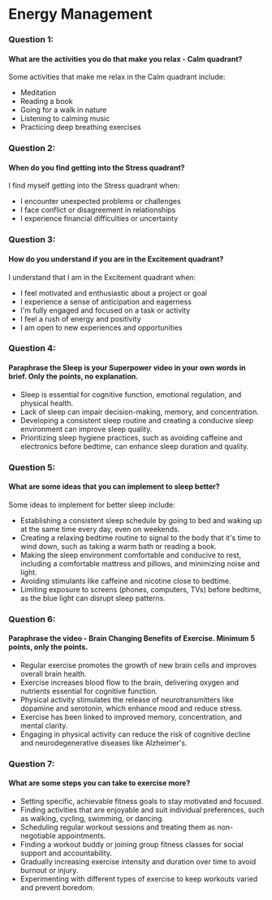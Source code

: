 # Energy Management

### Question 1:
#### What are the activities you do that make you relax - Calm quadrant?

Some activities that make me relax in the Calm quadrant include:
- Meditation
- Reading a book
- Going for a walk in nature
- Listening to calming music
- Practicing deep breathing exercises

### Question 2:
#### When do you find getting into the Stress quadrant?

I find myself getting into the Stress quadrant when:
- I encounter unexpected problems or challenges
- I face conflict or disagreement in relationships
- I experience financial difficulties or uncertainty

### Question 3:
#### How do you understand if you are in the Excitement quadrant?

I understand that I am in the Excitement quadrant when:
- I feel motivated and enthusiastic about a project or goal
- I experience a sense of anticipation and eagerness
- I'm fully engaged and focused on a task or activity
- I feel a rush of energy and positivity
- I am open to new experiences and opportunities

### Question 4:
#### Paraphrase the Sleep is your Superpower video in your own words in brief. Only the points, no explanation.

- Sleep is essential for cognitive function, emotional regulation, and physical health.
- Lack of sleep can impair decision-making, memory, and concentration.
- Developing a consistent sleep routine and creating a conducive sleep environment can improve sleep quality.
- Prioritizing sleep hygiene practices, such as avoiding caffeine and electronics before bedtime, can enhance sleep duration and quality.

### Question 5:
#### What are some ideas that you can implement to sleep better?

Some ideas to implement for better sleep include:
- Establishing a consistent sleep schedule by going to bed and waking up at the same time every day, even on weekends.
- Creating a relaxing bedtime routine to signal to the body that it's time to wind down, such as taking a warm bath or reading a book.
- Making the sleep environment comfortable and conducive to rest, including a comfortable mattress and pillows, and minimizing noise and light.
- Avoiding stimulants like caffeine and nicotine close to bedtime.
- Limiting exposure to screens (phones, computers, TVs) before bedtime, as the blue light can disrupt sleep patterns.

### Question 6:
#### Paraphrase the video - Brain Changing Benefits of Exercise. Minimum 5 points, only the points.

- Regular exercise promotes the growth of new brain cells and improves overall brain health.
- Exercise increases blood flow to the brain, delivering oxygen and nutrients essential for cognitive function.
- Physical activity stimulates the release of neurotransmitters like dopamine and serotonin, which enhance mood and reduce stress.
- Exercise has been linked to improved memory, concentration, and mental clarity.
- Engaging in physical activity can reduce the risk of cognitive decline and neurodegenerative diseases like Alzheimer's.

### Question 7:
#### What are some steps you can take to exercise more?

- Setting specific, achievable fitness goals to stay motivated and focused.
- Finding activities that are enjoyable and suit individual preferences, such as walking, cycling, swimming, or dancing.
- Scheduling regular workout sessions and treating them as non-negotiable appointments.
- Finding a workout buddy or joining group fitness classes for social support and accountability.
- Gradually increasing exercise intensity and duration over time to avoid burnout or injury.
- Experimenting with different types of exercise to keep workouts varied and prevent boredom.
